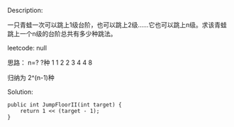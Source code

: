 Description:

一只青蛙一次可以跳上1级台阶，也可以跳上2级……它也可以跳上n级。求该青蛙跳上一个n级的台阶总共有多少种跳法。

leetcode: null

思路：
n=?     ?种
1       1
2       2
3       4
4       8

归纳为 2^(n-1)种

Solution:

```
public int JumpFloorII(int target) {
    return 1 << (target - 1);
}
```